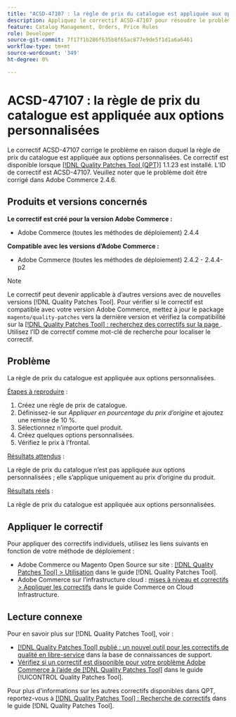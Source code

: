 ```yaml
---
title: "ACSD-47107 : la règle de prix du catalogue est appliquée aux options personnalisées"
description: Appliquez le correctif ACSD-47107 pour résoudre le problème Adobe Commerce où la règle de prix du catalogue est appliquée aux options personnalisées.
feature: Catalog Management, Orders, Price Rules
role: Developer
source-git-commit: 7f17f1b286f635b8f65ac877e9de5f1d1a6a6461
workflow-type: tm+mt
source-wordcount: '349'
ht-degree: 0%

---
```


# ACSD-47107 : la règle de prix du catalogue est appliquée aux options personnalisées

Le correctif ACSD-47107 corrige le problème en raison duquel la règle de prix du catalogue est appliquée aux options personnalisées. Ce correctif est disponible lorsque [[!DNL Quality Patches Tool (QPT)]](https://experienceleague.adobe.com/en/docs/commerce-knowledge-base/kb/announcements/commerce-announcements/magento-quality-patches-released-new-tool-to-self-serve-quality-patches) 1.1.23 est installé. L’ID de correctif est ACSD-47107. Veuillez noter que le problème doit être corrigé dans Adobe Commerce 2.4.6.

## Produits et versions concernés

**Le correctif est créé pour la version Adobe Commerce :**

* Adobe Commerce (toutes les méthodes de déploiement) 2.4.4

**Compatible avec les versions d’Adobe Commerce :**

* Adobe Commerce (toutes les méthodes de déploiement) 2.4.2 - 2.4.4-p2

>[!NOTE]
>
>Le correctif peut devenir applicable à d’autres versions avec de nouvelles versions [!DNL Quality Patches Tool]. Pour vérifier si le correctif est compatible avec votre version Adobe Commerce, mettez à jour le package `magento/quality-patches` vers la dernière version et vérifiez la compatibilité sur la [[!DNL Quality Patches Tool] : recherchez des correctifs sur la page ](https://experienceleague.adobe.com/tools/commerce-quality-patches/index.html). Utilisez l’ID de correctif comme mot-clé de recherche pour localiser le correctif.

## Problème

La règle de prix du catalogue est appliquée aux options personnalisées.

<u>Étapes à reproduire</u> :

1. Créez une règle de prix de catalogue.
1. Définissez-le sur *Appliquer en pourcentage du prix d’origine* et ajoutez une remise de 10 %.
1. Sélectionnez n’importe quel produit.
1. Créez quelques options personnalisées.
1. Vérifiez le prix à l&#39;frontal.

<u>Résultats attendus</u> :

La règle de prix du catalogue n’est pas appliquée aux options personnalisées ; elle s’applique uniquement au prix d’origine du produit.

<u>Résultats réels</u> :

La règle de prix du catalogue est appliquée aux options personnalisées.

## Appliquer le correctif

Pour appliquer des correctifs individuels, utilisez les liens suivants en fonction de votre méthode de déploiement :

* Adobe Commerce ou Magento Open Source sur site : [[!DNL Quality Patches Tool] > Utilisation](https://experienceleague.adobe.com/docs/commerce-operations/tools/quality-patches-tool/usage.html) dans le guide [!DNL Quality Patches Tool].
* Adobe Commerce sur l’infrastructure cloud : [mises à niveau et correctifs > Appliquer les correctifs](https://experienceleague.adobe.com/docs/commerce-cloud-service/user-guide/develop/upgrade/apply-patches.html) dans le guide Commerce on Cloud Infrastructure.

## Lecture connexe

Pour en savoir plus sur [!DNL Quality Patches Tool], voir :

* [[!DNL Quality Patches Tool] publié : un nouvel outil pour les correctifs de qualité en libre-service](https://experienceleague.adobe.com/en/docs/commerce-knowledge-base/kb/announcements/commerce-announcements/magento-quality-patches-released-new-tool-to-self-serve-quality-patches) dans la base de connaissances de support.
* [Vérifiez si un correctif est disponible pour votre problème Adobe Commerce à l’aide de  [!DNL Quality Patches Tool]](/help/tools/quality-patches-tool/patches-available-in-qpt/check-patch-for-magento-issue-with-magento-quality-patches.md) dans le guide [!UICONTROL Quality Patches Tool].


Pour plus d&#39;informations sur les autres correctifs disponibles dans QPT, reportez-vous à [[!DNL Quality Patches Tool] : Recherche de correctifs](https://experienceleague.adobe.com/tools/commerce-quality-patches/index.html) dans le guide [!DNL Quality Patches Tool].
